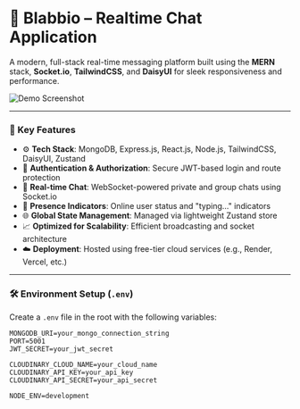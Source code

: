 # 💬 Blabbio – Realtime Chat Application

A modern, full-stack real-time messaging platform built using the **MERN** stack, **Socket.io**, **TailwindCSS**, and **DaisyUI** for sleek responsiveness and performance.

![Demo Screenshot](/frontend/public/screenshot-for-readme.png)

---

### 🚀 Key Features

- ⚙️ **Tech Stack**: MongoDB, Express.js, React.js, Node.js, TailwindCSS, DaisyUI, Zustand
- 🔐 **Authentication & Authorization**: Secure JWT-based login and route protection
- 💬 **Real-time Chat**: WebSocket-powered private and group chats using Socket.io
- 👤 **Presence Indicators**: Online user status and "typing..." indicators
- 🌐 **Global State Management**: Managed via lightweight Zustand store
- 📈 **Optimized for Scalability**: Efficient broadcasting and socket architecture
- ☁️ **Deployment**: Hosted using free-tier cloud services (e.g., Render, Vercel, etc.)

---

### 🛠️ Environment Setup (`.env`)

Create a `.env` file in the root with the following variables:

```env
MONGODB_URI=your_mongo_connection_string
PORT=5001
JWT_SECRET=your_jwt_secret

CLOUDINARY_CLOUD_NAME=your_cloud_name
CLOUDINARY_API_KEY=your_api_key
CLOUDINARY_API_SECRET=your_api_secret

NODE_ENV=development
